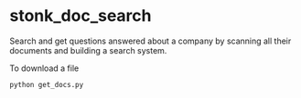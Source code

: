 # stonk_doc_search
Search and get questions answered about a company by scanning all their documents and building a search system.

To download a file
```python
python get_docs.py
```